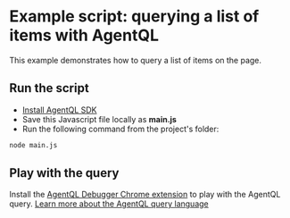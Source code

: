 # Example script: querying a list of items with AgentQL

This example demonstrates how to query a list of items on the page.

## Run the script

- [Install AgentQL SDK](https://docs.agentql.com/javascript-sdk/installation)
- Save this Javascript file locally as **main.js**
- Run the following command from the project's folder:

```bash
node main.js
```

## Play with the query

Install the [AgentQL Debugger Chrome extension](https://docs.agentql.com/installation/chrome-extension-installation) to play with the AgentQL query. [Learn more about the AgentQL query language](https://docs.agentql.com/agentql-query/query-intro)
